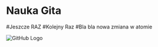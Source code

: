 # Nauka Gita
#Jeszcze RAZ
#Kolejny Raz
#Bla bla nowa zmiana w atomie

![GitHub Logo](https://octodex.github.com/images/yaktocat.png)
